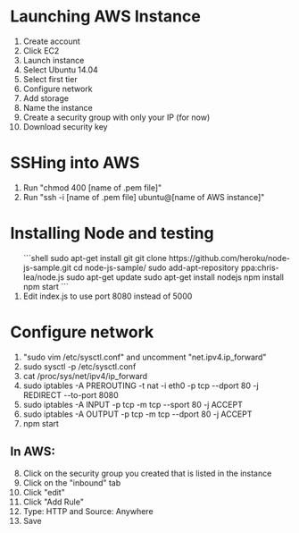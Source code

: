 <h1>Launching AWS Instance</h1>
<ol type="1">
    <li value="1">Create account</li>
    <li>Click EC2</li>
    <li>Launch instance</li>
    <li>Select Ubuntu 14.04</li>
    <li>Select first tier</li>
    <li>Configure network</li>
    <li>Add storage</li>
    <li>Name the instance</li>
    <li>Create a security group with only your IP (for now)</li>
    <li>Download security key</li>
</ol>

<h1>SSHing into AWS</h1>
<ol type="1">
    <li value="1">Run "chmod 400 [name of .pem file]"</li>
    <li>Run "ssh -i [name of .pem file] ubuntu@[name of AWS instance]"</li>
</ol>

<h1>Installing Node and testing</h1>
<ol type="1">
    ```shell
    sudo apt-get install git
    git clone https://github.com/heroku/node-js-sample.git
    cd node-js-sample/
    sudo add-apt-repository ppa:chris-lea/node.js
    sudo apt-get update
    sudo apt-get install nodejs
    npm install
    npm start
    ```
    <li>Edit index.js to use port 8080 instead of 5000</li>
</ol>

<h1>Configure network</h1>
<ol type="1">
    <li value="1">"sudo vim /etc/sysctl.conf" and uncomment "net.ipv4.ip_forward"</li>
    <li>sudo sysctl -p /etc/sysctl.conf</li>
    <li>cat /proc/sys/net/ipv4/ip_forward</li>
    <li>sudo iptables -A PREROUTING -t nat -i eth0 -p tcp --dport 80 -j REDIRECT --to-port 8080</li>
    <li>sudo iptables -A INPUT -p tcp -m tcp --sport 80 -j ACCEPT</li>
    <li>sudo iptables -A OUTPUT -p tcp -m tcp --dport 80 -j ACCEPT</li>
    <li>npm start</li>
</ol>
<h2>In AWS:</h2>
<ol type="1">
    <li value="8">Click on the security group you created that is listed in the instance</li>
    <li>Click on the "inbound" tab</li>
    <li>Click "edit"</li>
    <li>Click "Add Rule"</li>
    <li>Type: HTTP and Source: Anywhere</li>
    <li>Save</li>
</ol>